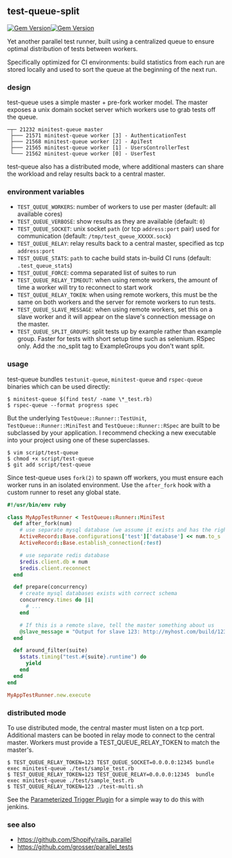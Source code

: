 ## test-queue-split

[![Gem Version](https://badge.fury.io/rb/test-queue-split.svg)](https://rubygems.org/gems/test-queue-split)[![Gem Version](https://badge.fury.io/rb/test-queue-split.svg)](https://rubygems.org/gems/test-queue-split)

Yet another parallel test runner, built using a centralized queue to ensure
optimal distribution of tests between workers.

Specifically optimized for CI environments: build statistics from each run
are stored locally and used to sort the queue at the beginning of the
next run.

### design

test-queue uses a simple master + pre-fork worker model. The master
exposes a unix domain socket server which workers use to grab tests off
the queue.

```
─┬─ 21232 minitest-queue master
 ├─── 21571 minitest-queue worker [3] - AuthenticationTest
 ├─── 21568 minitest-queue worker [2] - ApiTest
 ├─── 21565 minitest-queue worker [1] - UsersControllerTest
 └─── 21562 minitest-queue worker [0] - UserTest
```

test-queue also has a distributed mode, where additional masters can share
the workload and relay results back to a central master.

### environment variables

- `TEST_QUEUE_WORKERS`: number of workers to use per master (default: all available cores)
- `TEST_QUEUE_VERBOSE`: show results as they are available (default: `0`)
- `TEST_QUEUE_SOCKET`: unix socket `path` (or tcp `address:port` pair) used for communication (default: `/tmp/test_queue_XXXXX.sock`)
- `TEST_QUEUE_RELAY`: relay results back to a central master, specified as tcp `address:port`
- `TEST_QUEUE_STATS`: `path` to cache build stats in-build CI runs (default: `.test_queue_stats`)
- `TEST_QUEUE_FORCE`: comma separated list of suites to run
- `TEST_QUEUE_RELAY_TIMEOUT`: when using remote workers, the amount of time a worker will try to reconnect to start work
- `TEST_QUEUE_RELAY_TOKEN`: when using remote workers, this must be the same on both workers and the server for remote workers to run tests.
- `TEST_QUEUE_SLAVE_MESSAGE`: when using remote workers, set this on a slave worker and it will appear on the slave's connection message on the master.
- `TEST_QUEUE_SPLIT_GROUPS`: split tests up by example rather than example group. Faster for tests with short setup time such as selenium. RSpec only. Add the :no_split tag to ExampleGroups you don't want split.

### usage

test-queue bundles `testunit-queue`, `minitest-queue` and `rspec-queue` binaries which can be used directly:

```
$ minitest-queue $(find test/ -name \*_test.rb)
$ rspec-queue --format progress spec
```

But the underlying `TestQueue::Runner::TestUnit`, `TestQueue::Runner::MiniTest` and `TestQueue::Runner::RSpec` are
built to be subclassed by your application. I recommend checking a new
executable into your project using one of these superclasses.

```
$ vim script/test-queue
$ chmod +x script/test-queue
$ git add script/test-queue
```

Since test-queue uses `fork(2)` to spawn off workers, you must ensure each worker
runs in an isolated environment. Use the `after_fork` hook with a custom
runner to reset any global state.

``` ruby
#!/usr/bin/env ruby

class MyAppTestRunner < TestQueue::Runner::MiniTest
  def after_fork(num)
    # use separate mysql database (we assume it exists and has the right schema already)
    ActiveRecord::Base.configurations['test']['database'] << num.to_s
    ActiveRecord::Base.establish_connection(:test)

    # use separate redis database
    $redis.client.db = num
    $redis.client.reconnect
  end

  def prepare(concurrency)
    # create mysql databases exists with correct schema
    concurrency.times do |i|
      # ...
    end

    # If this is a remote slave, tell the master something about us
    @slave_message = "Output for slave 123: http://myhost.com/build/123"
  end

  def around_filter(suite)
    $stats.timing("test.#{suite}.runtime") do
      yield
    end
  end
end

MyAppTestRunner.new.execute
```

### distributed mode

To use distributed mode, the central master must listen on a tcp port. Additional masters can be booted
in relay mode to connect to the central master. Workers must provide a TEST_QUEUE_RELAY_TOKEN to match
the master's.

```
$ TEST_QUEUE_RELAY_TOKEN=123 TEST_QUEUE_SOCKET=0.0.0.0:12345 bundle exec minitest-queue ./test/sample_test.rb
$ TEST_QUEUE_RELAY_TOKEN=123 TEST_QUEUE_RELAY=0.0.0.0:12345  bundle exec minitest-queue ./test/sample_test.rb
$ TEST_QUEUE_RELAY_TOKEN=123 ./test-multi.sh
```

See the [Parameterized Trigger Plugin](https://wiki.jenkins-ci.org/display/JENKINS/Parameterized+Trigger+Plugin)
for a simple way to do this with jenkins.

### see also

  * https://github.com/Shopify/rails_parallel
  * https://github.com/grosser/parallel_tests
